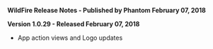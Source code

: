**WildFire Release Notes - Published by Phantom February 07, 2018**


**Version 1.0.29 - Released February 07, 2018**

* App action views and Logo updates
